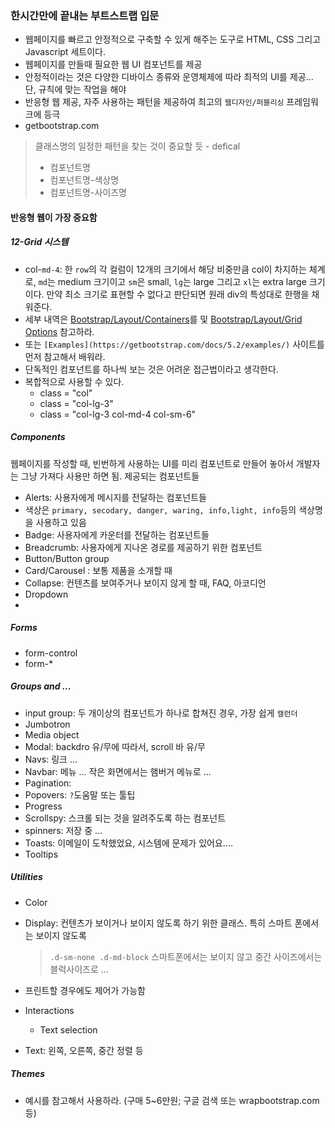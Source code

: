 ### 한시간만에 끝내는 부트스트랩 입문



- 웹페이지를 빠르고 안정적으로 구축할 수 있게 해주는 도구로 HTML, CSS 그리고 Javascript 세트이다.
- 웹페이지를 만들때 필요한 웹 UI 컴포넌트를 제공
- 안정적이라는 것은 다양한 디바이스 종류와 운영체제에 따라 최적의 UI를 제공... 단, 규칙에 맞는 작업을 해야
- 반응형 웹 제공, 자주 사용하는 패턴을 제공하여 최고의 `웹디자인/퍼블리싱` 프레임워크에 등극
- getbootstrap.com 



> 클래스명의 일정한 패턴을 찾는 것이 중요할 듯 - defical
>
> - 컴포넌트명
> - 컴포넌트명-색상명
> - 컴포넌트명-사이즈명



#### 반응형 웹이 가장 중요함

##### 12-Grid 시스템

- col-`md-4`: 한 `row`의 각 컬럼이 12개의 크기에서 해당 비중만큼 col이 차지하는 체계로,  `md`는 medium 크기이고 `sm`은 small, `lg`는 large  그리고 `xl`는 extra large 크기이다. 만약 최소 크기로 표현할 수 없다고 판단되면 원래 div의 특성대로 한행을 채워준다.
- 세부 내역은 [Bootstrap/Layout/Containers](https://getbootstrap.com/docs/5.2/layout/containers/)를 및 [Bootstrap/Layout/Grid Options](https://getbootstrap.com/docs/5.2/layout/grid/#grid-options) 참고하라.
- 또는 `[Examples](https://getbootstrap.com/docs/5.2/examples/)` 사이트를 먼저 참고해서 배워라.
- 단독적인 컴포넌트를 하나씩 보는 것은 어려운 접근법이라고 생각한다.
- 복합적으로 사용할 수 있다.
  - class = "col"
  - class = "col-lg-3"
  - class = "col-lg-3 col-md-4 col-sm-6"

##### Components

웹페이지를 작성할 때, 빈번하게 사용하는 UI를 미리 컴포넌트로 만들어 놓아서 개발자는 그냥 가져다 사용만 하면 됨. 제공되는 컴포넌트들

- Alerts: 사용자에게 메시지를 전달하는 컴포넌트들
- 색상은 `primary, secodary, danger, waring, info,light, info`등의 색상명을 사용하고 있음
- Badge: 사용자에게 카운터를 전달하는 컴포넌트들
- Breadcrumb: 사용자에게 지나온 경로를 제공하기 위한 컴포넌트
- Button/Button group
- Card/Carousel : 보통 제품을 소개할 때
- Collapse: 컨텐츠를 보여주거나 보이지 않게 할 때, FAQ, 아코디언
- Dropdown
- 

##### Forms

- form-control
- form-*

##### Groups and ...

- input group: 두 개이상의 컴포넌트가 하나로 합쳐진 경우, 가장 쉽게 `캘런더`
- Jumbotron
- Media object
- Modal: backdro 유/무에 따라서, scroll 바 유/무
- Navs: 링크 ...
- Navbar: 메뉴 ... 작은 화면에서는 햄버거 메뉴로 ...
- Pagination: 
- Popovers: `?`도움말 또는 툴팁
- Progress
- Scrollspy: 스크롤 되는 것을 알려주도록 하는 컴포넌트
- spinners: 저장 중 ... 
- Toasts: 이메일이 도착했었요, 시스템에 문제가 있어요....
- Tooltips

##### Utilities

- Color

- Display: 컨텐츠가 보이거나 보이지 않도록 하기 위한 클래스. 특히 스마트 폰에서는 보이지 않도록 

  > `.d-sm-none .d-md-block` 스마트폰에서는 보이지 않고 중간 사이즈에서는 블럭사이즈로 ...

- 프린트할 경우에도 제어가 가능함

- Interactions

  - Text selection

- Text: 왼쪽, 오른쪽, 중간 정렬 등



##### Themes

- 예시를 참고해서 사용하라. (구매 5~6만원; 구글 검색 또는 wrapbootstrap.com 등)
